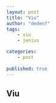```yaml
---
layout: post
title: "Viu"
author: "dedenf"
tags:
    - viu
    - jenius

categories: 
    - post
    
published: true
---
```


## Viu